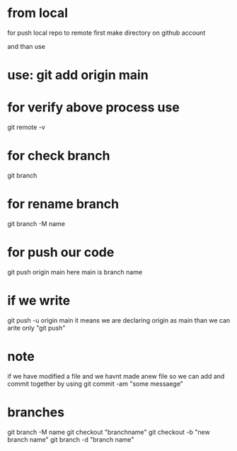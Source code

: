 # from local

for push local repo to remote
first make directory on github account

and than use 

# use: git add origin main <link>

# for verify above process use
git remote -v

# for check branch
git branch

# for rename branch
git branch -M name

# for push our code 
git push origin main
here main is branch name

# if we write 
git push -u origin main
it means we are declaring origin as main
than we can arite only "git push"

# note 
if we have modified a file and we havnt made anew file so we can add and commit together by using 
git commit -am "some messaege"

# branches

<for rename branch> git branch -M name
<for checkout> git checkout "branchname" <!--it means you can change branch by usng this -->
<for make new branch> git checkout -b "new branch name"
<for delete asny branch> git branch -d "branch name"